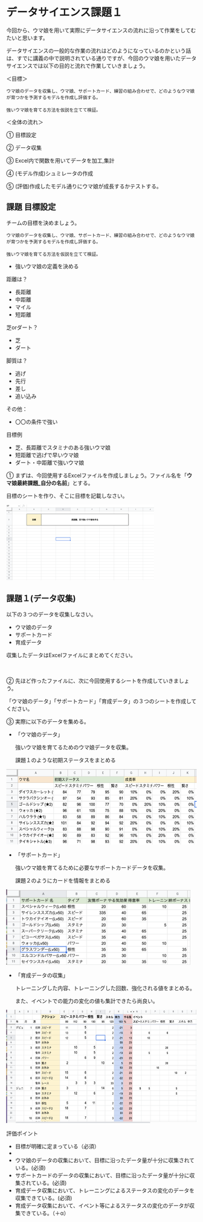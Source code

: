 # データサイエンス課題１

今回から、ウマ娘を用いて実際にデータサイエンスの流れに沿って作業をしてむたいと思います。


データサイエンスの一般的な作業の流れはどのようになっているのかという話は、すでに講義の中で説明されている通りですが、今回のウマ娘を用いたデータサイエンスでは以下の目的と流れで作業していきましょう。


＜目標＞

```
ウマ娘のデータを収集し、ウマ娘、サポートカード、練習の組み合わせで、どのようなウマ娘が育つかを予測するモデルを作成し評価する。

強いウマ娘を育てる方法を仮説を立てて検証。
```



＜全体の流れ＞

① 目標設定

② データ収集

③ Excel内で関数を用いてデータを加工,集計

④ (モデル作成)シュミレータの作成

⑤ (評価)作成したモデル通りにウマ娘が成長するかテストする。



## 課題 目標設定

チームの目標を決めましょう。

```
ウマ娘のデータを収集し、ウマ娘、サポートカード、練習の組み合わせで、どのようなウマ娘が育つかを予測するモデルを作成し評価する。

強いウマ娘を育てる方法を仮説を立てて検証。
```

- 強いウマ娘の定義を決める

距離は？
- 長距離
- 中距離
- マイル
- 短距離

芝orダート？
- 芝
- ダート

脚質は？
- 逃げ
- 先行
- 差し
- 追い込み

その他：
- 〇〇の条件で強い


目標例
- 芝、長距離でスタミナのある強いウマ娘
- 短距離で逃げで早いウマ娘
- ダート・中距離で強いウマ娘



① まずは、今回使用するExcelファイルを作成しましょう。ファイル名を「**ウマ娘最終課題_自分の名前**」とする。

目標のシートを作り、そこに目標を記載しなさい。


<img src="../images/uma0.png" height="200">



## 課題１(データ収集)


以下の３つのデータを収集しなさい。

- ウマ娘のデータ
- サポートカード
- 育成データ

収集したデータはExcelファイルにまとめてください。

　　
  　
   
  
 
② 先ほど作ったファイルに、次に今回使用するシートを作成していきましょう。

「ウマ娘のデータ」「サポートカード」「育成データ」の３つのシートを作成してください。



③ 実際に以下のデータを集める。


- 「ウマ娘のデータ」

  強いウマ娘を育てるためのウマ娘データを収集。
  
  課題１のような初期ステータスをまとめる
  
 

<img src="../images/uma1.png" height="200">


- 「サポートカード」

  強いウマ娘を育てるために必要なサポートカードデータを収集。
  
  課題２のようにカードを情報をまとめる

<img src="../images/uma2.png" height="200">


- 「育成データの収集」
   
    トレーニングした内容、トレーニングした回数、強化される値をまとめる。
    
    また、イベントでの能力の変化の値も集計できたら尚良い。

<img src="../images/uma3.png" height="300">



評価ポイント
- 目標が明確に定まっている（必須）
- 
- ウマ娘のデータの収集において、目標に沿ったデータ量が十分に収集されている。(必須)
- サポートカードのデータの収集において、目標に沿ったデータ量が十分に収集されている。(必須)
- 育成データ収集において、トレーニングによるステータスの変化のデータを収集できている。(必須)
- 育成データ収集において、イベント等によるステータスの変化のデータが収集できている。（＋α）


